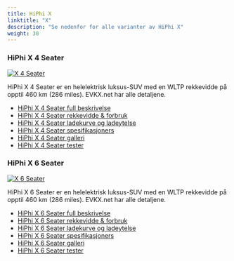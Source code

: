 ```yaml
---
title: HiPhi X
linktitle: "X"
description: "Se nedenfor for alle varianter av HiPhi X"
weight: 30
---
```

### HiPhi X 4 Seater

<a href="x_4_seater/"><img src="https://media.evkx.net/multimedia/models/hiphi/x/x_4_seater/main_1_st.jpg" class="img-fluid" alt="X 4 Seater" ></a>

HiPhi X 4 Seater er en helelektrisk luksus-SUV med en WLTP rekkevidde på opptil 460 km (286 miles). EVKX.net har alle detaljene. 

- [HiPhi X 4 Seater full beskrivelse](x_4_seater/)
- [HiPhi X 4 Seater rekkevidde & forbruk](x_4_seater/rangeandconsumption/)
- [HiPhi X 4 Seater ladekurve og ladeytelse](x_4_seater/chargingcurve/)
- [HiPhi X 4 Seater spesifikasjoners](x_4_seater/specifications/)
- [HiPhi X 4 Seater galleri](x_4_seater/gallery/)
- [HiPhi X 4 Seater tester](x_4_seater/reviews/)

### HiPhi X 6 Seater

<a href="x_6_seater/"><img src="https://media.evkx.net/multimedia/models/hiphi/x/x_6_seater/main_1_st.jpg" class="img-fluid" alt="X 6 Seater" ></a>

HiPhi X 6 Seater er en helelektrisk luksus-SUV med en WLTP rekkevidde på opptil 460 km (286 miles). EVKX.net har alle detaljene. 

- [HiPhi X 6 Seater full beskrivelse](x_6_seater/)
- [HiPhi X 6 Seater rekkevidde & forbruk](x_6_seater/rangeandconsumption/)
- [HiPhi X 6 Seater ladekurve og ladeytelse](x_6_seater/chargingcurve/)
- [HiPhi X 6 Seater spesifikasjoners](x_6_seater/specifications/)
- [HiPhi X 6 Seater galleri](x_6_seater/gallery/)
- [HiPhi X 6 Seater tester](x_6_seater/reviews/)

